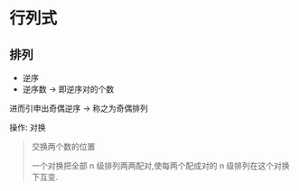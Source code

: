 # 行列式

## 排列

- 逆序
- 逆序数 -> 即逆序对的个数

进而引申出奇偶逆序 -> 称之为奇偶排列

操作: 对换

> 交换两个数的位置
>
> 一个对换把全部 n 级排列两两配对,使每两个配成对的 n 级排列在这个对换下互变.
